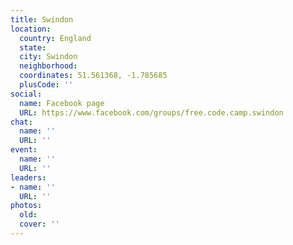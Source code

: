 ```yaml
---
title: Swindon
location:
  country: England
  state: 
  city: Swindon
  neighborhood: 
  coordinates: 51.561368, -1.785685
  plusCode: ''
social:
  name: Facebook page
  URL: https://www.facebook.com/groups/free.code.camp.swindon
chat:
  name: ''
  URL: ''
event:
  name: ''
  URL: ''
leaders:
- name: ''
  URL: ''
photos:
  old: 
  cover: ''
---
```

